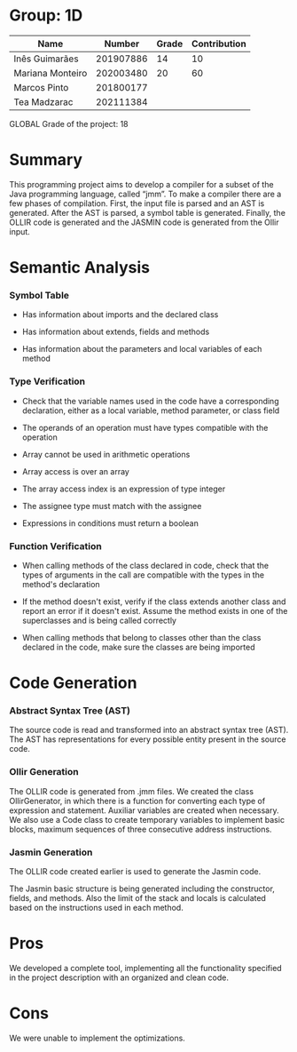 # Group: 1D

| Name             | Number    | Grade | Contribution |
| ---------------- | --------- |-------|--------------|
| Inês Guimarães   | 201907886 | 14    | 10           |
| Mariana Monteiro | 202003480 | 20    | 60           |
| Marcos Pinto     | 201800177 |       |              |
| Tea Madzarac     | 202111384 |       |              |

GLOBAL Grade of the project: 18

# Summary

This programming project aims to develop a compiler for a subset of the Java programming language, called “jmm”.
To make a compiler there are a few phases of compilation. First, the input file is parsed and an AST is generated. After the AST is parsed, a symbol table is generated. Finally, the OLLIR code is generated and the JASMIN code is generated from the Ollir input.

# Semantic Analysis

### Symbol Table 	  

- Has information about imports and the declared class   

- Has information about extends, fields and methods   

- Has information about the parameters and local variables of each method 

 

### Type Verification    

- Check that the variable names used in the code have a corresponding declaration, either as a local variable, method parameter, or class field

- The operands of an operation must have types compatible with the operation

- Array cannot be used in arithmetic operations

- Array access is over an array	  

- The array access index is an expression of type integer	  

- The assignee type must match with the assignee 

- Expressions in conditions must return a boolean  

 

### Function Verification 	  

- When calling methods of the class declared in code, check that the types of arguments in the call are compatible with the types in the method's declaration

- If the method doesn't exist, verify if the class extends another class and report an error if it doesn't exist. Assume the method exists in one of the superclasses and is being called correctly

- When calling methods that belong to classes other than the class declared in the code, make sure the classes are being imported

# Code Generation

### Abstract Syntax Tree (AST)

The source code is read and transformed into an abstract syntax tree (AST). The AST has representations for every possible entity present in the source code.

### Ollir Generation

The OLLIR code is generated from .jmm files.
We created the class OllirGenerator, in which there is a function for converting each type of expression and statement. Auxiliar variables are created when necessary.
We also use a Code class to create temporary variables to implement basic blocks, maximum sequences of three consecutive address instructions.

### Jasmin Generation 

The OLLIR code created earlier is used to generate the Jasmin code.

The Jasmin basic structure is being generated including the constructor, fields, and methods.
Also the limit of the stack and locals is calculated based on the instructions used in each method.

# Pros

We developed a complete tool, implementing all the functionality specified in the project description with an organized and clean code.

# Cons

We were unable to implement the optimizations.
